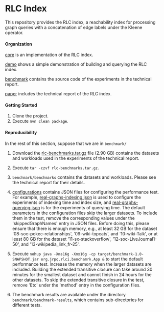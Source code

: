 # RLC Index
This repository provides the RLC index, a reachability index for processing graph queries with a concatenation of edge labels under the Kleene operator.


#### Organization

[core](https://github.com/g-rpqs/rlc-index/tree/main/core) is an implementation of the RLC index.

[demo](https://github.com/g-rpqs/rlc-index/tree/main/demo) shows a simple demonstration of building and querying the RLC index.

[benchmark](https://github.com/g-rpqs/rlc-index/tree/main/benchmark) contains the source code of the experiments in the technical report.

[paper](https://github.com/g-rpqs/rlc-index/tree/main/paper/technical-report.pdf) includes the technical report of the RLC index.



#### Getting Started
1. Clone the project.
2. Execute `mvn clean package`.


#### Reproducibility
In the rest of this section, suppose that we are in `benchmark/`

1. Download the [rlc-benchmarks.tar.gz](https://drive.google.com/file/d/1cEmnJVipATISRY-QvulQNc2YT13q8-oC/view?usp=sharing) file (2.90 GB) contains the datasets and workloads used in the experiments of the technical report.

2. Execute `tar -czvf rlc-benchmarks.tar.gz`.

3. `benchmark/benchmarks` contains the datasets and workloads. Please see the technical report for their details.

4. [configurations](https://github.com/g-rpqs/rlc-index/tree/main/benchmark/configurations) contains JSON files for configuring the performance test. For example, [real-graphs-indexing.json](https://github.com/g-rpqs/rlc-index/blob/main/benchmark/configurations/real-graphs-indexing.json) is used to configure the experiments of indexing time and index size, and [real-graphs-querying.json](https://github.com/g-rpqs/rlc-index/blob/main/benchmark/configurations/real-graphs-querying.json) is for the experiments of querying time. The default parameters in the configuration files skip the larger datasets. To include them in the test, remove the corresponding values under the 'skippedGraphNames' entry in JSON files. Before doing this, please ensure that there is enough memory, e.g., at least 32 GB for the dataset '08-soc-pokec-relationships', '09-wiki-topcats', and '10-wiki-Talk', or at least 80 GB for the dataset '11-sx-stackoverflow', '12-soc-LiveJournal1-50', and '13-wikipedia_link_fr-25'.

5. Execute `nohup java -Xms16g -Xmx16g -cp target/benchmark-1.0-SNAPSHOT.jar org.jrpq.rlci.benchamrk.App &` to start the default performance test. Increase the memory when the larger datasets are included. Building the extended transitive closure can take around 30 minutes for the smallest dataset and cannot finish in 24 hours for the other datasets. To skip the extended transitive closure in the test, remove 'Etc' under the 'method' entry in the configuration files.

6. The benchmark results are available under the directory `benchmark/benchmark-results`, which contains sub-directories for different tests.
